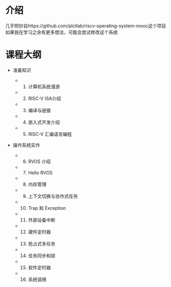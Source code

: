 # 介绍
几乎照抄自https://github.com/plctlab/riscv-operating-system-mooc这个项目
如果我在学习之余有更多想法，可能会尝试修改这个系统

# 课程大纲
* 准备知识
    * 1. 计算机系统漫游
    * 2. RISC-V ISA介绍
    * 3. 编译与链接
    * 4. 嵌入式开发介绍
    * 5. RISC-V 汇编语言编程

* 操作系统实作
    * 6. RVOS 介绍
    * 7. Hello RVOS
    * 8. 内存管理
    * 9. 上下文切换与协作式任务
    * 10. Trap 和 Exception
    * 11. 外部设备中断
    * 12. 硬件定时器
    * 13. 抢占式多任务
    * 14. 任务同步和锁
    * 15. 软件定时器
    * 16. 系统调用
    